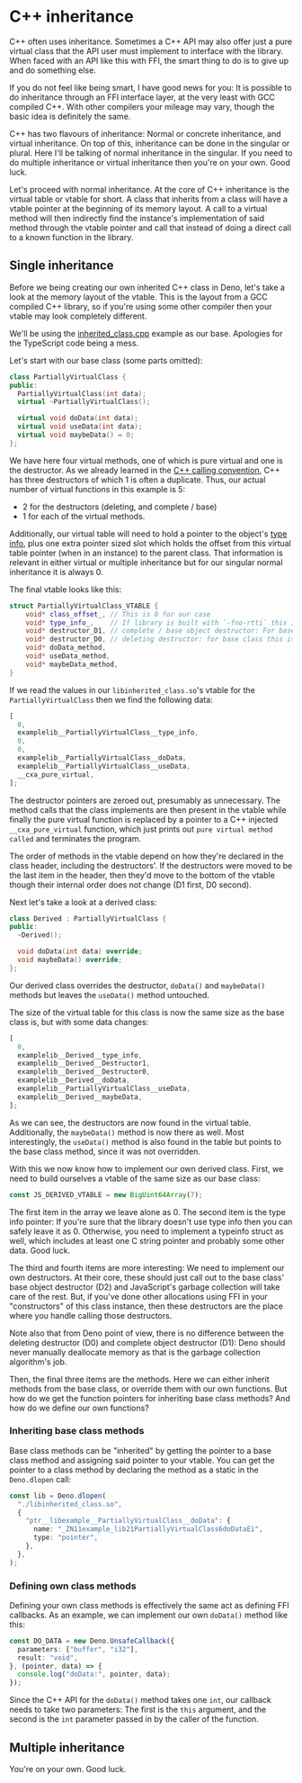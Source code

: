 # C++ inheritance

C++ often uses inheritance. Sometimes a C++ API may also offer just a pure
virtual class that the API user must implement to interface with the library.
When faced with an API like this with FFI, the smart thing to do is to give up
and do something else.

If you do not feel like being smart, I have good news for you: It is possible to
do inheritance through an FFI interface layer, at the very least with GCC
compiled C++. With other compilers your mileage may vary, though the basic idea
is definitely the same.

C++ has two flavours of inheritance: Normal or concrete inheritance, and virtual
inheritance. On top of this, inheritance can be done in the singular or plural.
Here I'll be talking of normal inheritance in the singular. If you need to do
multiple inheritance or virtual inheritance then you're on your own. Good luck.

Let's proceed with normal inheritance. At the core of C++ inheritance is the
virtual table or vtable for short. A class that inherits from a class will have
a vtable pointer at the beginning of its memory layout. A call to a virtual
method will then indirectly find the instance's implementation of said method
through the vtable pointer and call that instead of doing a direct call to a
known function in the library.

## Single inheritance

Before we being creating our own inherited C++ class in Deno, let's take a look
at the memory layout of the vtable. This is the layout from a GCC compiled C++
library, so if you're using some other compiler then your vtable may look
completely different.

We'll be using the [inherited_class.cpp] example as our base. Apologies for the
TypeScript code being a mess.

Let's start with our base class (some parts omitted):

```cpp
class PartiallyVirtualClass {
public:
  PartiallyVirtualClass(int data);
  virtual ~PartiallyVirtualClass();

  virtual void doData(int data);
  virtual void useData(int data);
  virtual void maybeData() = 0;
};
```

We have here four virtual methods, one of which is pure virtual and one is the
destructor. As we already learned in the [C++ calling convention], C++ has three
destructors of which 1 is often a duplicate. Thus, our actual number of virtual
functions in this example is 5:

- 2 for the destructors (deleting, and complete / base)
- 1 for each of the virtual methods.

Additionally, our virtual table will need to hold a pointer to the object's
[type info](https://cplusplus.com/reference/typeinfo/type_info/), plus one extra
pointer sized slot which holds the offset from this virtual table pointer (when
in an instance) to the parent class. That information is relevant in either
virtual or multiple inheritance but for our singular normal inheritance it is
always 0.

The final vtable looks like this:

```cpp
struct PartiallyVirtualClass_VTABLE {
    void* class_offset_, // This is 0 for our case
    void* type_info_,    // If library is built with `-fno-rtti` this is also 0
    void* destructor_D1, // complete / base object destructor: For base class this is often 0 as well
    void* destructor_D0, // deleting destructor: for base class this is often 0 as well
    void* doData_method,
    void* useData_method,
    void* maybeData_method,
}
```

If we read the values in our `libinherited_class.so`'s vtable for the
`PartiallyVirtualClass` then we find the following data:

```ts
[
  0,
  examplelib__PartiallyVirtualClass__type_info,
  0,
  0,
  examplelib__PartiallyVirtualClass__doData,
  examplelib__PartiallyVirtualClass__useData,
  __cxa_pure_virtual,
];
```

The destructor pointers are zeroed out, presumably as unnecessary. The method
calls that the class implements are then present in the vtable while finally the
pure virtual function is replaced by a pointer to a C++ injected
`__cxa_pure_virtual` function, which just prints out
`pure virtual method called` and terminates the program.

The order of methods in the vtable depend on how they're declared in the class
header, including the destructors'. If the destructors were moved to be the last
item in the header, then they'd move to the bottom of the vtable though their
internal order does not change (D1 first, D0 second).

Next let's take a look at a derived class:

```cpp
class Derived : PartiallyVirtualClass {
public:
  ~Derived();

  void doData(int data) override;
  void maybeData() override;
};
```

Our derived class overrides the destructor, `doData()` and `maybeData()` methods
but leaves the `useData()` method untouched.

The size of the virtual table for this class is now the same size as the base
class is, but with some data changes:

```ts
[
  0,
  examplelib__Derived__type_info,
  examplelib__Derived__Destructor1,
  examplelib__Derived__Destructor0,
  examplelib__Derived__doData,
  examplelib__PartiallyVirtualClass__useData,
  examplelib__Derived__maybeData,
];
```

As we can see, the destructors are now found in the virtual table. Additionally,
the `maybeData()` method is now there as well. Most interestingly, the
`useData()` method is also found in the table but points to the base class
method, since it was not overridden.

With this we now know how to implement our own derived class. First, we need to
build ourselves a vtable of the same size as our base class:

```ts
const JS_DERIVED_VTABLE = new BigUint64Array(7);
```

The first item in the array we leave alone as 0. The second item is the type
info pointer: If you're sure that the library doesn't use type info then you can
safely leave it as 0. Otherwise, you need to implement a typeinfo struct as
well, which includes at least one C string pointer and probably some other data.
Good luck.

The third and fourth items are more interesting: We need to implement our own
destructors. At their core, these should just call out to the base class' base
object destructor (D2) and JavaScript's garbage collection will take care of the
rest. But, if you've done other allocations using FFI in your "constructors" of
this class instance, then these destructors are the place where you handle
calling those destructors.

Note also that from Deno point of view, there is no difference between the
deleting destructor (D0) and complete object destructor (D1): Deno should never
manually deallocate memory as that is the garbage collection algorithm's job.

Then, the final three items are the methods. Here we can either inherit methods
from the base class, or override them with our own functions. But how do we get
the function pointers for inheriting base class methods? And how do we define
our own functions?

### Inheriting base class methods

Base class methods can be "inherited" by getting the pointer to a base class
method and assigning said pointer to your vtable. You can get the pointer to a
class method by declaring the method as a static in the `Deno.dlopen` call:

```ts
const lib = Deno.dlopen(
  "./libinherited_class.so",
  {
    "ptr__libexample__PartiallyVirtualClass__doData": {
      name: "_ZN11example_lib21PartiallyVirtualClass6doDataEi",
      type: "pointer",
    },
  },
);
```

### Defining own class methods

Defining your own class methods is effectively the same act as defining FFI
callbacks. As an example, we can implement our own `doData()` method like this:

```ts
const DO_DATA = new Deno.UnsafeCallback({
  parameters: ["buffer", "i32"],
  result: "void",
}, (pointer, data) => {
  console.log("doData:", pointer, data);
});
```

Since the C++ API for the `doData()` method takes one `int`, our callback needs
to take two parameters: The first is the `this` argument, and the second is the
`int` parameter passed in by the caller of the function.

## Multiple inheritance

You're on your own. Good luck.

[C++ calling convention]: ./calling-convention
[inherited_class.cpp]: https://github.com/aapoalas/denonomicon/tree/main/examples/cpp/inherited_class.cpp
[inheritedClass.ts]: https://github.com/aapoalas/denonomicon/tree/main/examples/cpp/inheritedClass.ts
